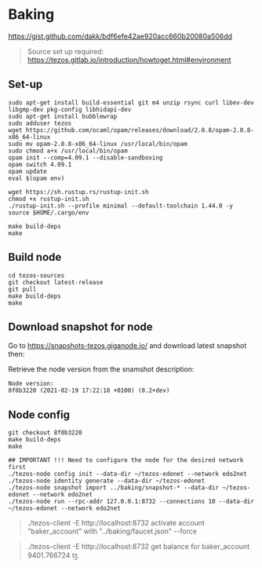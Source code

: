 # Baking

https://gist.github.com/dakk/bdf6efe42ae920acc660b20080a506dd

> Source set up required: https://tezos.gitlab.io/introduction/howtoget.html#environment

## Set-up
```shell
sudo apt-get install build-essential git m4 unzip rsync curl libev-dev libgmp-dev pkg-config libhidapi-dev
sudo apt-get install bubblewrap
sudo adduser tezos
wget https://github.com/ocaml/opam/releases/download/2.0.8/opam-2.0.8-x86_64-linux  
sudo mv opam-2.0.8-x86_64-linux /usr/local/bin/opam 
sudo chmod a+x /usr/local/bin/opam
opam init --comp=4.09.1 --disable-sandboxing
opam switch 4.09.1
opam update
eval $(opam env)

wget https://sh.rustup.rs/rustup-init.sh
chmod +x rustup-init.sh 
./rustup-init.sh --profile minimal --default-toolchain 1.44.0 -y   
source $HOME/.cargo/env     

make build-deps
make
```

## Build node
```shell
cd tezos-sources
git checkout latest-release
git pull
make build-deps
make
```

## Download snapshot for node
Go to https://snapshots-tezos.giganode.io/ and download latest snapshot then:

Retrieve the node version from the snamshot description:
```
Node version:
8f0b3220 (2021-02-19 17:22:18 +0100) (8.2+dev)
```


## Node config

```shell
git checkout 8f0b3220
make build-deps
make

## IMPORTANT !!! Need to configure the node for the desired network first
./tezos-node config init --data-dir ~/tezos-edonet --network edo2net
./tezos-node identity generate --data-dir ~/tezos-edonet
./tezos-node snapshot import ../baking/snapshot-* --data-dir ~/tezos-edonet --network edo2net
./tezos-node run --rpc-addr 127.0.0.1:8732 --connections 10 --data-dir ~/tezos-edonet --network edo2net
```

> ./tezos-client -E http://localhost:8732 activate account "baker_account" with "../baking/faucet.json" --force

> ./tezos-client -E http://localhost:8732 get balance for baker_account
9401.766724 ꜩ